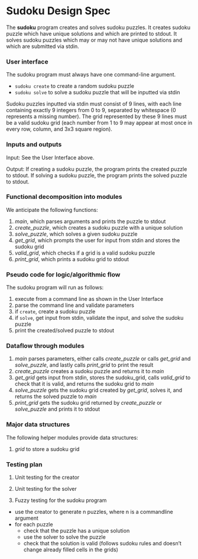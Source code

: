 # Sudoku Design Spec

The **sudoku** program creates and solves sudoku puzzles. It creates sudoku puzzle which have unique solutions and which are printed to stdout. It solves sudoku puzzles which may or may not have unique solutions and which are submitted via stdin.

### User interface

The sudoku program must always have one command-line argument.
* `sudoku create` to create a random sudoku puzzle
* `sudoku solve` to solve a sudoku puzzle that will be inputted via stdin

Sudoku puzzles inputted via stdin must consist of 9 lines, with each line containing exactly 9 integers from 0 to 9, separated by whitespace (0 represents a missing number). The grid represented by these 9 lines must be a valid sudoku grid (each number from 1 to 9 may appear at most once in every row, column, and 3x3 square region).

### Inputs and outputs

Input: See the User Interface above.

Output: If creating a sudoku puzzle, the program prints the created puzzle to stdout. If solving a sudoku puzzle, the program prints the solved puzzle to stdout.

### Functional decomposition into modules

We anticipate the following functions:

 1. *main*, which parses arguments and prints the puzzle to stdout
 2. *create_puzzle*, which creates a sudoku puzzle with a unique solution
 3. *solve_puzzle*, which solves a given sudoku puzzle
 4. *get_grid*, which prompts the user for input from stdin and stores the sudoku grid
 5. *valid_grid*, which checks if a grid is a valid sudoku puzzle
 6. *print_grid*, which prints a sudoku grid to stdout

### Pseudo code for logic/algorithmic flow

The sudoku program will run as follows:

1. execute from a command line as shown in the User Interface
2. parse the command line and validate parameters
3. if `create`, create a sudoku puzzle
4. if `solve`, get input from stdin, validate the input, and solve the sudoku puzzle
5. print the created/solved puzzle to stdout

### Dataflow through modules

 1. *main* parses parameters, either calls *create_puzzle* or calls *get_grid* and *solve_puzzle*, and lastly calls *print_grid* to print the result
 2. *create_puzzle* creates a sudoku puzzle and returns it to *main*
 3. *get_grid* gets input from stdin, stores the sudoku_grid, calls *valid_grid* to check that it is valid, and returns the sudoku grid to *main*
 4. *solve_puzzle* gets the sudoku grid created by *get_grid*, solves it, and returns the solved puzzle to *main*
 5. *print_grid* gets the sudoku grid returned by *create_puzzle* or *solve_puzzle* and prints it to stdout

### Major data structures

The following helper modules provide data structures:

 1. *grid* to store a sudoku grid

### Testing plan

1. Unit testing for the creator

2. Unit testing for the solver

3. Fuzzy testing for the sudoku program
* use the creator to generate n puzzles, where n is a commandline argument
* for each puzzle
    * check that the puzzle has a unique solution
    * use the solver to solve the puzzle
    * check that the solution is valid (follows sudoku rules and doesn’t change already filled cells in the grids)